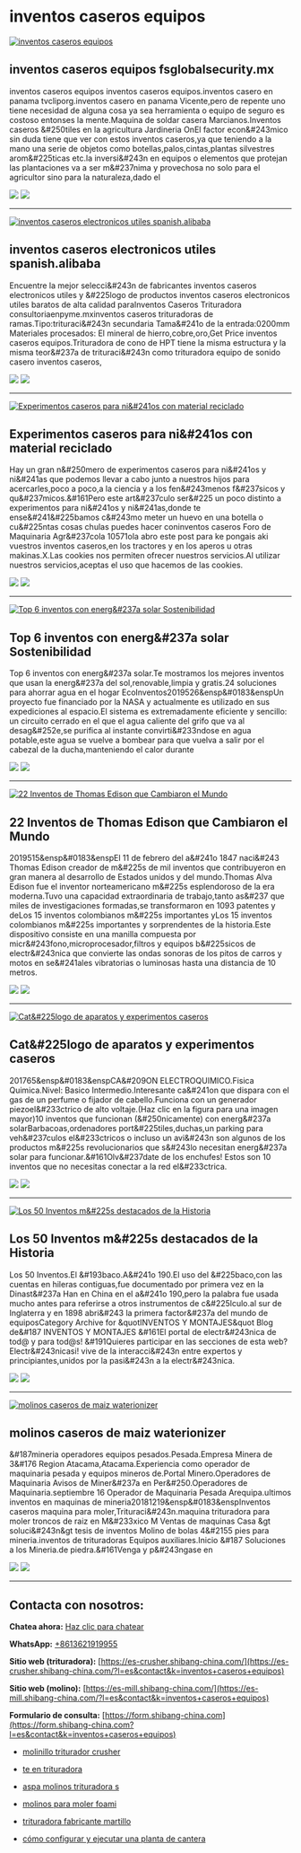# inventos caseros equipos

<a href="https://swt.shibang-china.com/?l=es&img&k=inventos+caseros+equipos" target="_blank">![inventos caseros equipos](http://static.shibang-china.com/all-800x300/357.jpg)</a>

## inventos caseros equipos fsglobalsecurity.mx
inventos caseros equipos inventos caseros equipos.inventos casero en panama tvcliporg.inventos casero en panama Vicente,pero de repente uno tiene necesidad de alguna cosa ya sea herramienta o equipo de seguro es costoso entonses la mente.Maquina de soldar casera Marcianos.Inventos caseros &#250tiles en la agricultura Jardineria OnEl factor econ&#243mico sin duda tiene que ver con estos inventos caseros,ya que teniendo a la mano una serie de objetos como botellas,palos,cintas,plantas silvestres arom&#225ticas etc.la inversi&#243n en equipos o elementos que protejan las plantaciones va a ser m&#237nima y provechosa no solo para el agricultor sino para la naturaleza,dado el


<a href="https://whatsapp.shibangsoft.com/WhatsApp.php" target="_blank" title="WhatsApp">![](http://static.shibang-china.com/icon/whatsapp.png)</a> <a href="https://swt.shibang-china.com/?l=es&icon&k=inventos+caseros+equipos" target="_blank">![](http://static.shibang-china.com/icon/chat-es.png)</a>

---

<a href="https://swt.shibang-china.com/?l=es&img&k=inventos+caseros+equipos" target="_blank">![inventos caseros electronicos utiles spanish.alibaba](http://static.shibang-china.com/all-800x300/1464.jpg)</a>

## inventos caseros electronicos utiles spanish.alibaba
Encuentre la mejor selecci&#243n de fabricantes inventos caseros electronicos utiles y &#225logo de productos inventos caseros electronicos utiles baratos de alta calidad paraInventos Caseros Trituradora consultoriaenpyme.mxinventos caseros trituradoras de ramas.Tipo:trituraci&#243n secundaria Tama&#241o de la entrada:0200mm Materiales procesados: El mineral de hierro,cobre,oro,Get Price inventos caseros equipos.Trituradora de cono de HPT tiene la misma estructura y la misma teor&#237a de trituraci&#243n como trituradora equipo de sonido casero inventos caseros,


<a href="https://whatsapp.shibangsoft.com/WhatsApp.php" target="_blank" title="WhatsApp">![](http://static.shibang-china.com/icon/whatsapp.png)</a> <a href="https://swt.shibang-china.com/?l=es&icon&k=inventos+caseros+equipos" target="_blank">![](http://static.shibang-china.com/icon/chat-es.png)</a>

---

<a href="https://swt.shibang-china.com/?l=es&img&k=inventos+caseros+equipos" target="_blank">![Experimentos caseros para ni&#241os con material reciclado](http://static.shibang-china.com/all-800x300/582.jpg)</a>

## Experimentos caseros para ni&#241os con material reciclado
Hay un gran n&#250mero de experimentos caseros para ni&#241os y ni&#241as que podemos llevar a cabo junto a nuestros hijos para acercarles,poco a poco,a la ciencia y a los fen&#243menos f&#237sicos y qu&#237micos.&#161Pero este art&#237culo ser&#225 un poco distinto a experimentos para ni&#241os y ni&#241as,donde te ense&#241&#225bamos c&#243mo meter un huevo en una botella o cu&#225ntas cosas chulas puedes hacer coninventos caseros Foro de Maquinaria Agr&#237cola 10571ola abro este post para ke pongais aki vuestros inventos caseros,en los tractores y en los aperos u otras makinas.X.Las cookies nos permiten ofrecer nuestros servicios.Al utilizar nuestros servicios,aceptas el uso que hacemos de las cookies.


<a href="https://whatsapp.shibangsoft.com/WhatsApp.php" target="_blank" title="WhatsApp">![](http://static.shibang-china.com/icon/whatsapp.png)</a> <a href="https://swt.shibang-china.com/?l=es&icon&k=inventos+caseros+equipos" target="_blank">![](http://static.shibang-china.com/icon/chat-es.png)</a>

---

<a href="https://swt.shibang-china.com/?l=es&img&k=inventos+caseros+equipos" target="_blank">![Top 6 inventos con energ&#237a solar Sostenibilidad](http://static.shibang-china.com/all-800x300/737.jpg)</a>

## Top 6 inventos con energ&#237a solar Sostenibilidad
Top 6 inventos con energ&#237a solar.Te mostramos los mejores inventos que usan la energ&#237a del sol,renovable,limpia y gratis.24 soluciones para ahorrar agua en el hogar EcoInventos2019526&ensp&#0183&enspUn proyecto fue financiado por la NASA y actualmente es utilizado en sus expediciones al espacio.El sistema es extremadamente eficiente y sencillo: un circuito cerrado en el que el agua caliente del grifo que va al desag&#252e,se purifica al instante convirti&#233ndose en agua potable,este agua se vuelve a bombear para que vuelva a salir por el cabezal de la ducha,manteniendo el calor durante


<a href="https://whatsapp.shibangsoft.com/WhatsApp.php" target="_blank" title="WhatsApp">![](http://static.shibang-china.com/icon/whatsapp.png)</a> <a href="https://swt.shibang-china.com/?l=es&icon&k=inventos+caseros+equipos" target="_blank">![](http://static.shibang-china.com/icon/chat-es.png)</a>

---

<a href="https://swt.shibang-china.com/?l=es&img&k=inventos+caseros+equipos" target="_blank">![22 Inventos de Thomas Edison que Cambiaron el Mundo](http://static.shibang-china.com/all-800x300/1213.jpg)</a>

## 22 Inventos de Thomas Edison que Cambiaron el Mundo
2019515&ensp&#0183&enspEl 11 de febrero del a&#241o 1847 naci&#243 Thomas Edison creador de m&#225s de mil inventos que contribuyeron en gran manera al desarrollo de Estados unidos y del mundo.Thomas Alva Edison fue el inventor norteamericano m&#225s esplendoroso de la era moderna.Tuvo una capacidad extraordinaria de trabajo,tanto as&#237 que miles de investigaciones formadas,se transformaron en 1093 patentes y deLos 15 inventos colombianos m&#225s importantes yLos 15 inventos colombianos m&#225s importantes y sorprendentes de la historia.Este dispositivo consiste en una manilla compuesta por micr&#243fono,microprocesador,filtros y equipos b&#225sicos de electr&#243nica que convierte las ondas sonoras de los pitos de carros y motos en se&#241ales vibratorias o luminosas hasta una distancia de 10 metros.


<a href="https://whatsapp.shibangsoft.com/WhatsApp.php" target="_blank" title="WhatsApp">![](http://static.shibang-china.com/icon/whatsapp.png)</a> <a href="https://swt.shibang-china.com/?l=es&icon&k=inventos+caseros+equipos" target="_blank">![](http://static.shibang-china.com/icon/chat-es.png)</a>

---

<a href="https://swt.shibang-china.com/?l=es&img&k=inventos+caseros+equipos" target="_blank">![Cat&#225logo de aparatos y experimentos caseros](http://static.shibang-china.com/all-800x300/464.jpg)</a>

## Cat&#225logo de aparatos y experimentos caseros
201765&ensp&#0183&enspCA&#209ON ELECTROQUIMICO.Fisica Quimica.Nivel: Basico Intermedio.Interesante ca&#241on que dispara con el gas de un perfume o fijador de cabello.Funciona con un generador piezoel&#233ctrico de alto voltaje.(Haz clic en la figura para una imagen mayor)10 inventos que funcionan (&#250nicamente) con energ&#237a solarBarbacoas,ordenadores port&#225tiles,duchas,un parking para veh&#237culos el&#233ctricos o incluso un avi&#243n son algunos de los productos m&#225s revolucionarios que s&#243lo necesitan energ&#237a solar para funcionar.&#161Olv&#237date de los enchufes! Estos son 10 inventos que no necesitas conectar a la red el&#233ctrica.


<a href="https://whatsapp.shibangsoft.com/WhatsApp.php" target="_blank" title="WhatsApp">![](http://static.shibang-china.com/icon/whatsapp.png)</a> <a href="https://swt.shibang-china.com/?l=es&icon&k=inventos+caseros+equipos" target="_blank">![](http://static.shibang-china.com/icon/chat-es.png)</a>

---

<a href="https://swt.shibang-china.com/?l=es&img&k=inventos+caseros+equipos" target="_blank">![Los 50 Inventos m&#225s destacados de la Historia](http://static.shibang-china.com/all-800x300/1395.jpg)</a>

## Los 50 Inventos m&#225s destacados de la Historia
Los 50 Inventos.El &#193baco.A&#241o 190.El uso del &#225baco,con las cuentas en hileras contiguas,fue documentado por primera vez en la Dinast&#237a Han en China en el a&#241o 190,pero la palabra fue usada mucho antes para referirse a otros instrumentos de c&#225lculo.al sur de Inglaterra y en 1898 abri&#243 la primera factor&#237a del mundo de equiposCategory Archive for &quotINVENTOS Y MONTAJES&quot Blog de&#187 INVENTOS Y MONTAJES &#161El portal de electr&#243nica de tod@ y para tod@s! &#191Quieres participar en las secciones de esta web? Electr&#243nicasi! vive de la interacci&#243n entre expertos y principiantes,unidos por la pasi&#243n a la electr&#243nica.


<a href="https://whatsapp.shibangsoft.com/WhatsApp.php" target="_blank" title="WhatsApp">![](http://static.shibang-china.com/icon/whatsapp.png)</a> <a href="https://swt.shibang-china.com/?l=es&icon&k=inventos+caseros+equipos" target="_blank">![](http://static.shibang-china.com/icon/chat-es.png)</a>

---

<a href="https://swt.shibang-china.com/?l=es&img&k=inventos+caseros+equipos" target="_blank">![molinos caseros de maiz waterionizer](http://static.shibang-china.com/all-800x300/516.jpg)</a>

## molinos caseros de maiz waterionizer
&#187mineria operadores equipos pesados.Pesada.Empresa Minera de 3&#176 Region Atacama,Atacama.Experiencia como operador de maquinaria pesada y equipos mineros de.Portal Minero.Operadores de Maquinaria Avisos de Miner&#237a en Per&#250.Operadores de Maquinaria.septiembre 16 Operador de Maquinaria Pesada Arequipa.ultimos inventos en maquinas de mineria20181219&ensp&#0183&enspInventos caseros maquina para moler,Trituraci&#243n.maquina trituradora para moler troncos de raiz en M&#233xico M Ventas de maquinas Casa &gt soluci&#243n&gt tesis de inventos Molino de bolas 4&#2155 pies para mineria.inventos de trituradoras Equipos auxiliares.Inicio &#187 Soluciones a los Mineria.de piedra.&#161Venga y p&#243ngase en


<a href="https://whatsapp.shibangsoft.com/WhatsApp.php" target="_blank" title="WhatsApp">![](http://static.shibang-china.com/icon/whatsapp.png)</a> <a href="https://swt.shibang-china.com/?l=es&icon&k=inventos+caseros+equipos" target="_blank">![](http://static.shibang-china.com/icon/chat-es.png)</a>

---
## Contacta con nosotros:

**Chatea ahora:** [Haz clic para chatear](https://swt.shibang-china.com?l=es&contact&k=inventos+caseros+equipos)

**WhatsApp:**  [+8613621919955](https://whatsapp.shibangsoft.com/WhatsApp.php)

**Sitio web (trituradora):** [https://es-crusher.shibang-china.com/](https://es-crusher.shibang-china.com/?l=es&contact&k=inventos+caseros+equipos)

**Sitio web (molino):** [https://es-mill.shibang-china.com/](https://es-mill.shibang-china.com/?l=es&contact&k=inventos+caseros+equipos)

**Formulario de consulta:** [https://form.shibang-china.com](https://form.shibang-china.com?l=es&contact&k=inventos+caseros+equipos)

* [molinillo triturador crusher](../70/molinillo%20triturador%20crusher.md)

* [te en trituradora](../73/te%20en%20trituradora.md)

* [aspa molinos trituradora s](../66/aspa%20molinos%20trituradora%20s.md)

* [molinos para moler foami](../73/molinos%20para%20moler%20foami.md)

* [trituradora fabricante martillo](../78/trituradora%20fabricante%20martillo.md)

* [cómo configurar y ejecutar una planta de cantera](../71/c%C3%B3mo%20configurar%20y%20ejecutar%20una%20planta%20de%20cantera.md)
